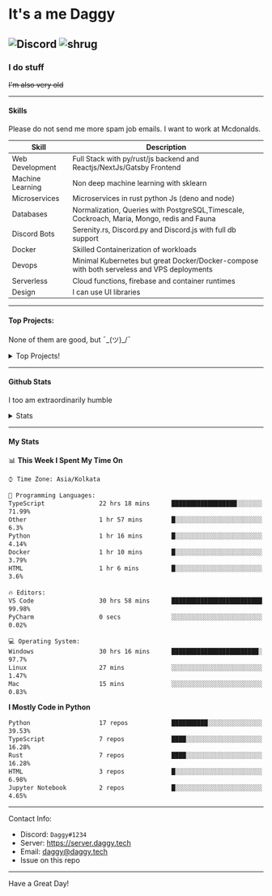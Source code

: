
# It's a me Daggy

![Discord](https://img.shields.io/discord/491175207122370581?color=black&label=Discord&logo=discord) ![shrug](https://komarev.com/ghpvc/?username=Daggy1234&style=flat-square)
 ----

### I do stuff

~~I'm also very old~~


-----

#### Skills

Please do not send me more spam job emails. I want to work at Mcdonalds.

| Skill | Description |
| ----- | ----------- |
| Web Development | Full Stack with py/rust/js backend and Reactjs/NextJs/Gatsby Frontend
| Machine Learning | Non deep machine learning with sklearn |
| Microservices | Microservices in rust python Js (deno and node) |
| Databases | Normalization, Queries with PostgreSQL,Timescale, Cockroach,  Maria, Mongo, redis and Fauna |
| Discord Bots | Serenity.rs, Discord.py and Discord.js with full db support |
| Docker | Skilled Containerization of workloads |
| Devops | Minimal Kubernetes but great Docker/Docker-compose with both serveless and VPS deployments |
| Serverless | Cloud functions, firebase and container runtimes |
| Design | I can use UI libraries|

-----

#### Top Projects:

None of them are good, but ¯\_(ツ)_/¯
<details>
  <summary>Top Projects!</summary>
    
   - [Dagpi](https://dagpi.xyz) : Full stack api built with rust, postgres, redis, python and typescript with Full frontend dashboard and  full monitoring. Also 2 api wrappers for it.
    
   - [Dagbot](https://dagbot.daggy.tech): discord bot with website and feedback along with large fully customisable interface using Postgres and discord.py
    
   - [R.Daggy](https://github.com/Daggy1234/r.daggy): Private discord bot for my server with rust
    
   - [New York Pizza](https://github.com/Daggy1234/NewYorkPizza): A data science study that uses Data analysis and ML to predict the best place to open a pizza shop
 
</details>

-----

#### Github Stats

I too am extraordinarily humble

<details>
  <summary>Stats</summary>
<a href="https://github.com/Daggy1234">
  <img src="https://github-readme-stats.vercel.app/api?username=Daggy1234&show_icons=true&hide_border=true" />
</a><a href="https://github.com/Daggy1234">
  <img src="https://github-readme-stats.vercel.app/api/top-langs/?username=Daggy1234&layout=compact&langs_count=9&hide=css,html" />
</a><a href="https://github.com/Daggy1234">
 <img src="https://raw.githubusercontent.com/Daggy1234/generate-stats/master/generated/overview.svg" />
</a><a href="https://github.com/Daggy1234">
 <img src="https://raw.githubusercontent.com/Daggy1234/generate-stats/master/generated/languages.svg" />
 </a>
</details>
  
-----

#### My Stats

<!--START_SECTION:waka-->
📊 **This Week I Spent My Time On** 

```text
⌚︎ Time Zone: Asia/Kolkata

💬 Programming Languages: 
TypeScript               22 hrs 18 mins      ██████████████████░░░░░░░   71.99% 
Other                    1 hr 57 mins        █░░░░░░░░░░░░░░░░░░░░░░░░   6.3% 
Python                   1 hr 16 mins        █░░░░░░░░░░░░░░░░░░░░░░░░   4.14% 
Docker                   1 hr 10 mins        █░░░░░░░░░░░░░░░░░░░░░░░░   3.79% 
HTML                     1 hr 6 mins         █░░░░░░░░░░░░░░░░░░░░░░░░   3.6%

🔥 Editors: 
VS Code                  30 hrs 58 mins      █████████████████████████   99.98% 
PyCharm                  0 secs              ░░░░░░░░░░░░░░░░░░░░░░░░░   0.02%

💻 Operating System: 
Windows                  30 hrs 16 mins      ████████████████████████░   97.7% 
Linux                    27 mins             ░░░░░░░░░░░░░░░░░░░░░░░░░   1.47% 
Mac                      15 mins             ░░░░░░░░░░░░░░░░░░░░░░░░░   0.83%

```

**I Mostly Code in Python** 

```text
Python                   17 repos            ██████████░░░░░░░░░░░░░░░   39.53% 
TypeScript               7 repos             ████░░░░░░░░░░░░░░░░░░░░░   16.28% 
Rust                     7 repos             ████░░░░░░░░░░░░░░░░░░░░░   16.28% 
HTML                     3 repos             █░░░░░░░░░░░░░░░░░░░░░░░░   6.98% 
Jupyter Notebook         2 repos             █░░░░░░░░░░░░░░░░░░░░░░░░   4.65%

```



<!--END_SECTION:waka-->

-----

Contact Info:

- Discord: `Daggy#1234`
- Server: https://server.daggy.tech
- Email: daggy@daggy.tech
- Issue on this repo

-----
Have a Great Day!

